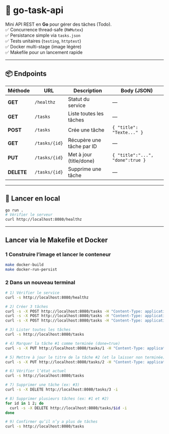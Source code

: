 # 🧩 go-task-api

Mini API REST en **Go** pour gérer des tâches (Todo).  
✅ Concurrence thread-safe (`RWMutex`)  
✅ Persistance simple via `tasks.json`  
✅ Tests unitaires (`testing`, `httptest`)  
✅ Docker multi-stage (image légère)  
✅ Makefile pour un lancement rapide

---

## 📦 Endpoints

| Méthode    | URL           | Description               | Body (JSON)                      |
| ---------- | ------------- | ------------------------- | -------------------------------- |
| **GET**    | `/healthz`    | Statut du service         | —                                |
| **GET**    | `/tasks`      | Liste toutes les tâches   | —                                |
| **POST**   | `/tasks`      | Crée une tâche            | `{ "title": "Texte..." }`        |
| **GET**    | `/tasks/{id}` | Récupère une tâche par ID | —                                |
| **PUT**    | `/tasks/{id}` | Met à jour (title/done)   | `{ "title":"...", "done":true }` |
| **DELETE** | `/tasks/{id}` | Supprime une tâche        | —                                |

---

## 🚀 Lancer en local

```bash
go run .
# Vérifier le serveur
curl http://localhost:8080/healthz
```

---

## Lancer via le Makefile et Docker

### 1 Construire l’image et lancer le conteneur

```bash
make docker-build
make docker-run-persist
```

### 2 Dans un nouveau terminal

```bash
# 1) Vérifier le service
curl -s http://localhost:8080/healthz

# 2) Créer 3 tâches
curl -s -X POST http://localhost:8080/tasks -H "Content-Type: application/json" -d '{"title":"Implémentation de l\API"}'
curl -s -X POST http://localhost:8080/tasks -H "Content-Type: application/json" -d '{"title":"Écrire des tests"}'
curl -s -X POST http://localhost:8080/tasks -H "Content-Type: application/json" -d '{"title":"Dockeriser le projet"}'

# 3) Lister toutes les tâches
curl -s http://localhost:8080/tasks

# 4) Marquer la tâche #1 comme terminée (done=true)
curl -s -X PUT http://localhost:8080/tasks/1 -H "Content-Type: application/json" -d '{"done":true}'

# 5) Mettre à jour le titre de la tâche #2 (et la laisser non terminée)
curl -s -X PUT http://localhost:8080/tasks/2 -H "Content-Type: application/json" -d '{"title":"Écrire des tests (unitaires)"}'

# 6) Vérifier l’état actuel
curl -s http://localhost:8080/tasks

# 7) Supprimer une tâche (ex: #3)
curl -s -X DELETE http://localhost:8080/tasks/3 -i

# 8) Supprimer plusieurs tâches (ex: #1 et #2)
for id in 1 2; do
  curl -s -X DELETE http://localhost:8080/tasks/$id -i
done

# 9) Confirmer qu’il n’y a plus de tâches
curl -s http://localhost:8080/tasks
```
